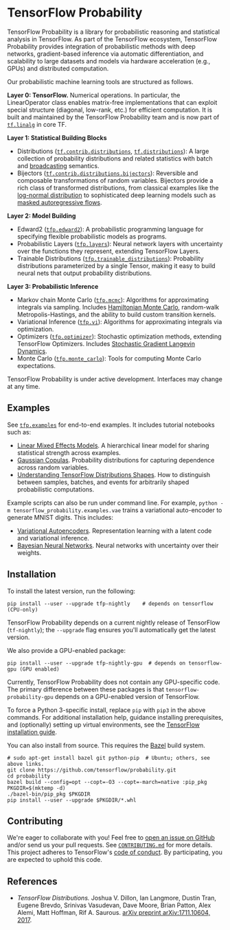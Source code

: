 # TensorFlow Probability

TensorFlow Probability is a library for probabilistic reasoning and statistical
analysis in TensorFlow. As part of the TensorFlow ecosystem, TensorFlow
Probability provides integration of probabilistic methods with deep networks,
gradient-based inference via automatic differentiation, and scalability to
large datasets and models via hardware acceleration (e.g., GPUs) and distributed
computation.

Our probabilistic machine learning tools are structured as follows.

__Layer 0: TensorFlow.__ Numerical operations. In particular, the LinearOperator
class enables matrix-free implementations that can exploit special structure
(diagonal, low-rank, etc.) for efficient computation. It is built and maintained
by the TensorFlow Probability team and is now part of
[`tf.linalg`](https://github.com/tensorflow/tensorflow/tree/master/tensorflow/python/ops/linalg)
in core TF.

__Layer 1: Statistical Building Blocks__

* Distributions ([`tf.contrib.distributions`](https://github.com/tensorflow/tensorflow/tree/master/tensorflow/contrib/distributions/python/ops),
  [`tf.distributions`](https://github.com/tensorflow/tensorflow/tree/master/tensorflow/python/ops/distributions)):
  A large collection of probability
  distributions and related statistics with batch and
  [broadcasting](https://docs.scipy.org/doc/numpy-1.14.0/user/basics.broadcasting.html)
  semantics.
* Bijectors ([`tf.contrib.distributions.bijectors`](https://github.com/tensorflow/tensorflow/tree/master/tensorflow/contrib/distributions/python/ops/bijectors)):
  Reversible and composable transformations of random variables. Bijectors
  provide a rich class of transformed distributions, from classical examples
  like the
  [log-normal distribution](https://en.wikipedia.org/wiki/Log-normal_distribution)
  to sophisticated deep learning models such as
  [masked autoregressive flows](https://arxiv.org/abs/1705.07057).

__Layer 2: Model Building__

* Edward2 ([`tfp.edward2`](https://github.com/tensorflow/probability/tree/master/tensorflow_probability/python/edward2)):
  A probabilistic programming language for specifying flexible probabilistic
  models as programs.
* Probabilistic Layers ([`tfp.layers`](https://github.com/tensorflow/probability/tree/master/tensorflow_probability/python/layers)):
  Neural network layers with uncertainty over the functions they represent,
  extending TensorFlow Layers.
* Trainable Distributions ([`tfp.trainable_distributions`](https://github.com/tensorflow/probability/blob/master/tensorflow_probability/python/trainable_distributions.py)):
  Probability distributions parameterized by a single Tensor, making it easy to
  build neural nets that output probability distributions.

__Layer 3: Probabilistic Inference__

* Markov chain Monte Carlo ([`tfp.mcmc`](https://github.com/tensorflow/probability/tree/master/tensorflow_probability/python/mcmc)):
  Algorithms for approximating integrals via sampling. Includes
  [Hamiltonian Monte Carlo](https://en.wikipedia.org/wiki/Hamiltonian_Monte_Carlo),
  random-walk Metropolis-Hastings, and the ability to build custom transition
  kernels.
* Variational Inference ([`tfp.vi`](https://github.com/tensorflow/probability/tree/master/tensorflow_probability/python/vi)):
  Algorithms for approximating integrals via optimization.
* Optimizers ([`tfp.optimizer`](https://github.com/tensorflow/probability/tree/master/tensorflow_probability/python/optimizer)):
  Stochastic optimization methods, extending TensorFlow Optimizers. Includes
  [Stochastic Gradient Langevin Dynamics](http://www.icml-2011.org/papers/398_icmlpaper.pdf).
* Monte Carlo ([`tfp.monte_carlo`](https://github.com/tensorflow/probability/blob/master/tensorflow_probability/python/monte_carlo.py)):
  Tools for computing Monte Carlo expectations.

TensorFlow Probability is under active development. Interfaces may change at any
time.

## Examples

See [`tfp.examples`](https://github.com/tensorflow/probability/tree/master/tensorflow_probability/examples/)
for end-to-end examples. It includes tutorial notebooks such as:

* [Linear Mixed Effects Models](https://github.com/tensorflow/probability/blob/master/tensorflow_probability/examples/jupyter_notebooks/Linear_Mixed_Effects_Models.ipynb).
  A hierarchical linear model for sharing statistical strength across examples.
* [Gaussian Copulas](https://github.com/tensorflow/probability/blob/master/tensorflow_probability/examples/jupyter_notebooks/Gaussian_Copula.ipynb).
  Probability distributions for capturing dependence across random variables.
* [Understanding TensorFlow Distributions Shapes](https://github.com/tensorflow/probability/blob/master/tensorflow_probability/examples/jupyter_notebooks/Understanding_TensorFlow_Distributions_Shapes.ipynb).
  How to distinguish between samples, batches, and events for arbitrarily shaped
  probabilistic computations.

Example scripts can also be run under command line. For example,
`python -m tensorflow_probability.examples.vae`
trains a variational auto-encoder to generate MNIST digits. This includes:

* [Variational Autoencoders](https://github.com/tensorflow/probability/tree/master/tensorflow_probability/examples/vae).
  Representation learning with a latent code and variational inference.
* [Bayesian Neural Networks](https://github.com/tensorflow/probability/tree/master/tensorflow_probability/examples/weight_uncertainty).
  Neural networks with uncertainty over their weights.

## Installation

To install the latest version, run the following:

```shell
pip install --user --upgrade tfp-nightly    # depends on tensorflow (CPU-only)
```

TensorFlow Probability depends on a current nightly release of TensorFlow
(`tf-nightly`); the `--upgrade` flag ensures you'll automatically get the latest
version.

We also provide a GPU-enabled package:

```shell
pip install --user --upgrade tfp-nightly-gpu  # depends on tensorflow-gpu (GPU enabled)
```

Currently, TensorFlow Probability does not contain any GPU-specific code. The
primary difference between these packages is that `tensorflow-probability-gpu`
depends on a GPU-enabled version of TensorFlow.

To force a Python 3-specific install, replace `pip` with `pip3` in the above
commands. For additional installation help, guidance installing prerequisites,
and (optionally) setting up virtual environments, see the [TensorFlow
installation guide](https://www.tensorflow.org/install).

You can also install from source. This requires the [Bazel](
https://bazel.build/) build system.

```shell
# sudo apt-get install bazel git python-pip  # Ubuntu; others, see above links.
git clone https://github.com/tensorflow/probability.git
cd probability
bazel build --config=opt --copt=-O3 --copt=-march=native :pip_pkg
PKGDIR=$(mktemp -d)
./bazel-bin/pip_pkg $PKGDIR
pip install --user --upgrade $PKGDIR/*.whl
```

## Contributing

We're eager to collaborate with you! Feel free to [open an issue on
GitHub](https://github.com/tensorflow/probability/issues) and/or send us your
pull requests. See [`CONTRIBUTING.md`](CONTRIBUTING.md) for more details.
This project adheres to TensorFlow's [code of conduct](CODE_OF_CONDUCT.md). By
participating, you are expected to uphold this code.

## References

+ _TensorFlow Distributions._ Joshua V. Dillon, Ian Langmore, Dustin Tran,
Eugene Brevdo, Srinivas Vasudevan, Dave Moore, Brian Patton, Alex Alemi, Matt
Hoffman, Rif A. Saurous.
[arXiv preprint arXiv:1711.10604, 2017](https://arxiv.org/abs/1711.10604).
